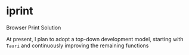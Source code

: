# iprint

Browser Print Solution

At present, I plan to adopt a top-down development model, starting with `Tauri` and continuously improving the remaining functions
